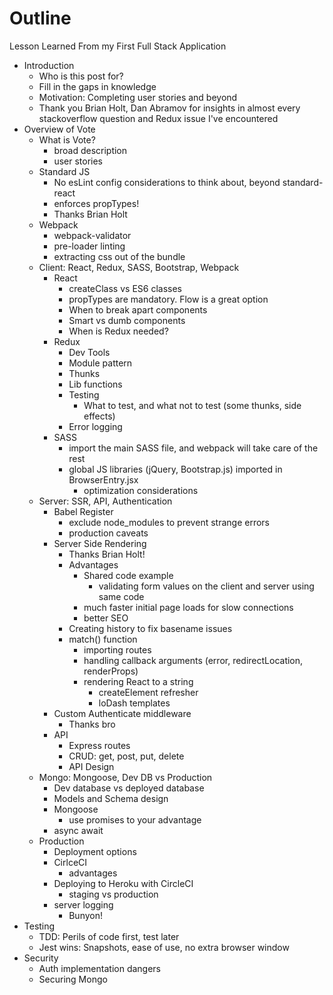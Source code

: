 # Outline

Lesson Learned From my First Full Stack Application

- Introduction
    + Who is this post for?
    + Fill in the gaps in knowledge
    + Motivation: Completing user stories and beyond
    + Thank you Brian Holt, Dan Abramov for insights in almost every stackoverflow question and Redux issue I've encountered
- Overview of Vote
    + What is Vote?
        * broad description
        * user stories
    + Standard JS
        * No esLint config considerations to think about, beyond standard-react
        * enforces propTypes!
        * Thanks Brian Holt
    + Webpack
        * webpack-validator
        * pre-loader linting
        * extracting css out of the bundle
    + Client: React, Redux, SASS, Bootstrap, Webpack
        * React
            - createClass vs ES6 classes
            - propTypes are mandatory. Flow is a great option
            - When to break apart components
            - Smart vs dumb components
            - When is Redux needed?
        * Redux
            - Dev Tools
            - Module pattern
            - Thunks
            - Lib functions
            - Testing
                + What to test, and what not to test (some thunks, side effects)
            - Error logging
        * SASS
            - import the main SASS file, and webpack will take care of the rest
            - global JS libraries (jQuery, Bootstrap.js) imported in BrowserEntry.jsx
                + optimization considerations
    + Server: SSR, API, Authentication
        * Babel Register
            - exclude node_modules to prevent strange errors
            - production caveats
        * Server Side Rendering
            - Thanks Brian Holt!
            - Advantages
                + Shared code example
                    * validating form values on the client and server using same code
                + much faster initial page loads for slow connections
                + better SEO
            - Creating history to fix basename issues
            - match() function
                + importing routes
                + handling callback arguments (error, redirectLocation, renderProps)
                + rendering React to a string
                    * createElement refresher
                    * loDash templates
        * Custom Authenticate middleware
            - Thanks bro
        * API
            - Express routes
            - CRUD: get, post, put, delete
            - API Design
    + Mongo: Mongoose, Dev DB vs Production
        * Dev database vs deployed database
        * Models and Schema design
        * Mongoose
            - use promises to your advantage
        * async await
    + Production
        * Deployment options
        * CirlceCI
            - advantages
        * Deploying to Heroku with CircleCI
            - staging vs production
        * server logging
            - Bunyon!
-  Testing
    +  TDD: Perils of code first, test later
    +  Jest wins: Snapshots, ease of use, no extra browser window
-  Security
    +  Auth implementation dangers
    +  Securing Mongo